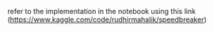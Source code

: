refer to the implementation in the notebook using this link (https://www.kaggle.com/code/rudhirmahalik/speedbreaker)
